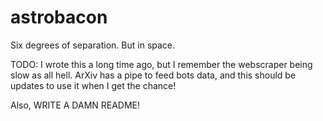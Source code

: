 # astrobacon
Six degrees of separation. But in space.

TODO: I wrote this a long time ago, but I remember the webscraper being slow as all hell. ArXiv has a pipe to feed bots data, and this should be updates to use it when I get the chance!

Also, WRITE A DAMN README!
